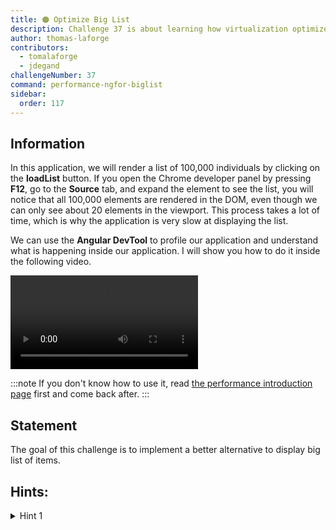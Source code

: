 ```yaml
---
title: 🟠 Optimize Big List
description: Challenge 37 is about learning how virtualization optimize big list rendering
author: thomas-laforge
contributors:
  - tomalaforge
  - jdegand
challengeNumber: 37
command: performance-ngfor-biglist
sidebar:
  order: 117
---
```


## Information

In this application, we will render a list of 100,000 individuals by clicking on the **loadList** button. If you open the Chrome developer panel by pressing **F12**, go to the <b>Source</b> tab, and expand the element to see the list, you will notice that all 100,000 elements are rendered in the DOM, even though we can only see about 20 elements in the viewport. This process takes a lot of time, which is why the application is very slow at displaying the list.

We can use the <b>Angular DevTool</b> to profile our application and understand what is happening inside our application. I will show you how to do it inside the following video.

<video controls src="https://github.com/tomalaforge/angular-challenges/assets/30832608/713403fa-2eda-49d5-a7c9-acdef8aacd34">
</video>

:::note
If you don't know how to use it, read [the performance introduction page](/challenges/performance/) first and come back after.
:::

## Statement

The goal of this challenge is to implement a better alternative to display big list of items.

## Hints:

<details>
  <summary>Hint 1</summary>

If you're unsure where to begin, I recommend reading the [Angular CDK virtualization documentation](https://material.angular.io/cdk/scrolling/overview).

</details>
